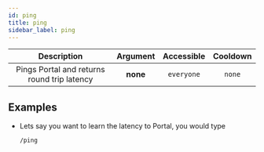 ```yaml
---
id: ping
title: ping
sidebar_label: ping
---
```


|                 Description                 | Argument | Accessible | Cooldown |
| :-----------------------------------------: | :------: | :--------: | :------: |
| Pings Portal and returns round trip latency | **none** | `everyone` |  `none`  |

## Examples

- Lets say you want to learn the latency to Portal, you would type

  ```bash
  /ping
  ```
